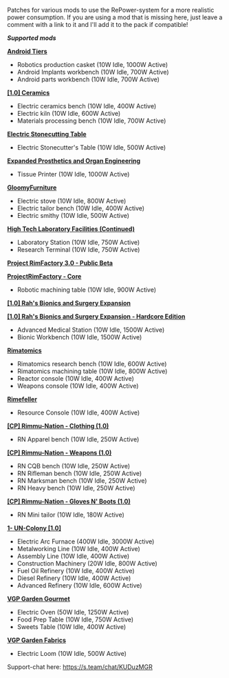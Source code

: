 Patches for various mods to use the RePower-system for a more realistic power consumption.
If you are using a mod that is missing here, just leave a comment with a link to it and I'll add it to the pack if compatible!

***Supported mods***

**[Android Tiers](https://steamcommunity.com/workshop/filedetails/?id=1386412863)**
- Robotics production casket (10W Idle, 1000W Active)
- Android Implants workbench (10W Idle, 700W Active)
- Android parts workbench (10W Idle, 700W Active)


**[[1.0] Ceramics](https://steamcommunity.com/workshop/filedetails/?id=1833163132)**
- Electric ceramics bench (10W Idle, 400W Active)
- Electric kiln (10W Idle, 600W Active)
- Materials processing bench (10W Idle, 700W Active)


**[Electric Stonecutting Table](https://steamcommunity.com/workshop/filedetails/?id=1649368867)**
- Electric Stonecutter's Table (10W Idle, 500W Active)


**[Expanded Prosthetics and Organ Engineering](https://steamcommunity.com/workshop/filedetails/?id=725956940)**
- Tissue Printer (10W Idle, 1000W Active)


**[GloomyFurniture](https://steamcommunity.com/workshop/filedetails/?id=1558635181)**
- Electric stove (10W Idle, 800W Active)
- Electric tailor bench (10W Idle, 400W Active)
- Electric smithy (10W Idle, 500W Active)


**[High Tech Laboratory Facilities (Continued)](https://steamcommunity.com/workshop/filedetails/?id=1542048177)**
- Laboratory Station (10W Idle, 750W Active)
- Research Terminal (10W Idle, 750W Active)


**[Project RimFactory 3.0 - Public Beta](https://steamcommunity.com/sharedfiles/filedetails/?id=1414438179)**

**[ProjectRimFactory - Core](https://github.com/spdskatr/ProjectRimFactory/releases/latest)**
- Robotic machining table (10W Idle, 900W Active)


**[[1.0] Rah's Bionics and Surgery Expansion](https://steamcommunity.com/workshop/filedetails/?id=850429707)**

**[[1.0] Rah's Bionics and Surgery Expansion - Hardcore Edition](https://steamcommunity.com/workshop/filedetails/?id=850428056)**
- Advanced Medical Station (10W Idle, 1500W Active)
- Bionic Workbench (10W Idle, 1500W Active)


**[Rimatomics](https://steamcommunity.com/workshop/filedetails/?id=1127530465)**
- Rimatomics research bench (10W Idle, 600W Active)
- Rimatomics machining table (10W Idle, 800W Active)
- Reactor console (10W Idle, 400W Active)
- Weapons console (10W Idle, 400W Active)


**[Rimefeller](https://steamcommunity.com/workshop/filedetails/?id=1321849735)**
- Resource Console (10W Idle, 400W Active)


**[[CP] Rimmu-Nation - Clothing (1.0)](https://steamcommunity.com/workshop/filedetails/?id=1541536041)**
- RN Apparel bench (10W Idle, 250W Active)


**[[CP] Rimmu-Nation - Weapons (1.0)](https://steamcommunity.com/workshop/filedetails/?id=1608498683)**
- RN CQB bench (10W Idle, 250W Active)
- RN Rifleman bench (10W Idle, 250W Active)
- RN Marksman bench (10W Idle, 250W Active)
- RN Heavy bench (10W Idle, 250W Active)


**[[CP] Rimmu-Nation - Gloves N' Boots (1.0)](https://steamcommunity.com/sharedfiles/filedetails/?id=1836963709)**
- RN Mini tailor (10W Idle, 180W Active)


**[1- UN-Colony [1.0]](https://steamcommunity.com/workshop/filedetails/?id=1542036108)**
- Electric Arc Furnace (400W Idle, 3000W Active)
- Metalworking Line (10W Idle, 400W Active)
- Assembly Line (10W Idle, 400W Active)
- Construction Machinery (20W Idle, 800W Active)
- Fuel Oil Refinery (10W Idle, 400W Active)
- Diesel Refinery (10W Idle, 400W Active)
- Advanced Refinery (10W Idle, 600W Active)


**[VGP Garden Gourmet](https://steamcommunity.com/workshop/filedetails/?id=1185906628)**
- Electric Oven (50W Idle, 1250W Active)
- Food Prep Table (10W Idle, 750W Active)
- Sweets Table (10W Idle, 400W Active)


**[VGP Garden Fabrics](https://steamcommunity.com/workshop/filedetails/?id=1185269798)**
- Electric Loom (10W Idle, 500W Active)


Support-chat here: https://s.team/chat/KUDuzMGR
